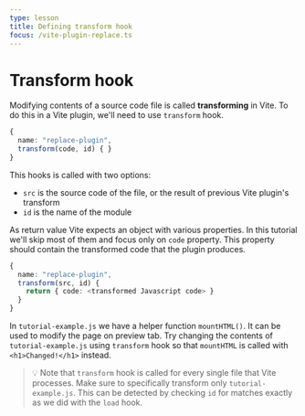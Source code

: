 ```yaml
---
type: lesson
title: Defining transform hook
focus: /vite-plugin-replace.ts
---
```


# Transform hook

Modifying contents of a source code file is called **transforming** in Vite. To do this in a Vite plugin, we'll need to use `transform` hook.

```ts add={3}
{
  name: "replace-plugin",
  transform(code, id) { }
}
```

This hooks is called with two options:

- `src` is the source code of the file, or the result of previous Vite plugin's transform
- `id` is the name of the module

As return value Vite expects an object with various properties.
In this tutorial we'll skip most of them and focus only on `code` property. This property should contain the transformed code that the plugin produces.

```ts
{
  name: "replace-plugin",
  transform(src, id) {
    return { code: <transformed Javascript code> }
  }
}
```

In `tutorial-example.js` we have a helper function `mountHTML()`. It can be used to modify the page on preview tab. Try changing the contents of `tutorial-example.js` using `transform` hook so that `mountHTML` is called with `<h1>Changed!</h1>` instead.

> 💡 Note that `transform` hook is called for every single file that Vite processes. Make sure to specifically transform only `tutorial-example.js`. This can be detected by checking `id` for matches exactly as we did with the `load` hook.
